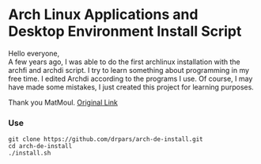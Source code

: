 # Arch Linux Applications and Desktop Environment Install Script

Hello everyone, \
A few years ago, I was able to do the first archlinux installation with the archfi and archdi script. I try to learn something about programming in my free time. I edited Archdi according to the programs I use. Of course, I may have made some mistakes, I just created this project for learning purposes.

Thank you MatMoul.
[Original Link](https://github.com/MatMoul/archdi)

### Use
`git clone https://github.com/drpars/arch-de-install.git` \
`cd arch-de-install` \
`./install.sh`

